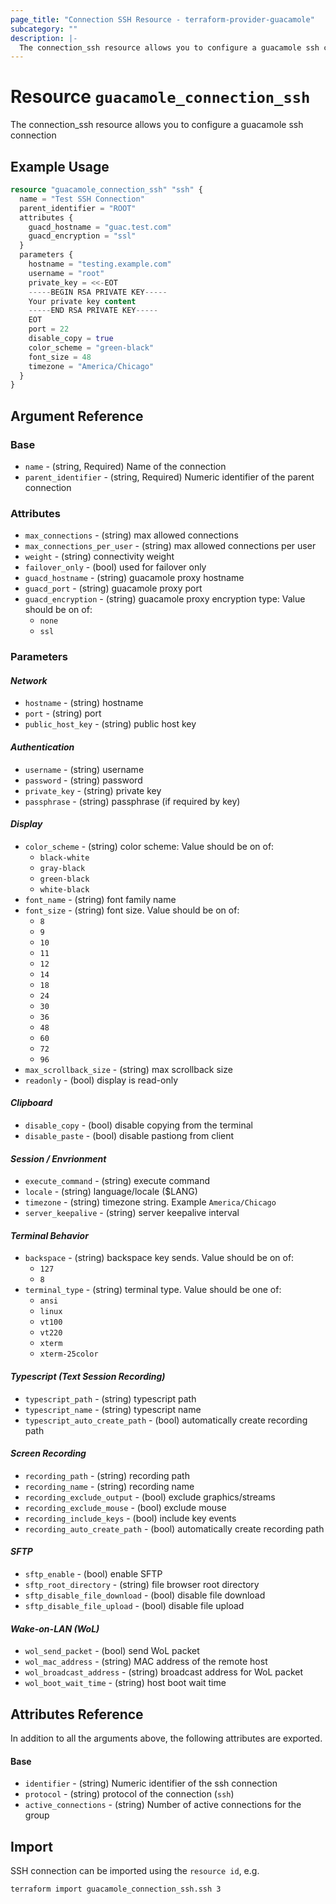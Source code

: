 ```yaml
---
page_title: "Connection SSH Resource - terraform-provider-guacamole"
subcategory: ""
description: |-
  The connection_ssh resource allows you to configure a guacamole ssh connection
---
```


# Resource `guacamole_connection_ssh`

The connection_ssh resource allows you to configure a guacamole ssh connection

## Example Usage

```terraform
resource "guacamole_connection_ssh" "ssh" {
  name = "Test SSH Connection"
  parent_identifier = "ROOT"
  attributes {
    guacd_hostname = "guac.test.com"
    guacd_encryption = "ssl"
  }
  parameters {
    hostname = "testing.example.com"
    username = "root"
    private_key = <<-EOT
    -----BEGIN RSA PRIVATE KEY-----
    Your private key content
    -----END RSA PRIVATE KEY-----
    EOT
    port = 22
    disable_copy = true
    color_scheme = "green-black"
    font_size = 48
    timezone = "America/Chicago"
  }
}
```


## Argument Reference

### Base

- `name` -  (string, Required) Name of the connection
- `parent_identifier` -  (string, Required) Numeric identifier of the parent connection

### Attributes

- `max_connections` - (string) max allowed connections
- `max_connections_per_user` - (string) max allowed connections per user
- `weight` - (string) connectivity weight
- `failover_only` - (bool) used for failover only
- `guacd_hostname` - (string) guacamole proxy hostname
- `guacd_port` - (string) guacamole proxy port
- `guacd_encryption` - (string) guacamole proxy encryption type:  Value should be on of:
  - `none`
  - `ssl`

### Parameters

#### *Network*
- `hostname` - (string) hostname
- `port` - (string) port
- `public_host_key` - (string) public host key
#### *Authentication*
- `username` - (string) username
- `password` - (string) password
- `private_key` - (string) private key
- `passphrase` - (string) passphrase (if required by key)
#### *Display*
- `color_scheme` - (string) color scheme: Value should be on of:
  - `black-white`
  - `gray-black`
  - `green-black`
  - `white-black`
- `font_name` - (string) font family name
- `font_size` - (string) font size. Value should be on of:
  - `8`
  - `9`
  - `10`
  - `11`
  - `12`
  - `14`
  - `18`
  - `24`
  - `30`
  - `36`
  - `48`
  - `60`
  - `72`
  - `96`
- `max_scrollback_size` - (string) max scrollback size
- `readonly` - (bool) display is read-only
#### *Clipboard*
- `disable_copy` - (bool) disable copying from the terminal
- `disable_paste` - (bool) disable pastiong from client
#### *Session / Envrionment*
- `execute_command` - (string) execute command
- `locale` - (string) language/locale ($LANG)
- `timezone` - (string) timezone string. Example `America/Chicago`
- `server_keepalive` - (string) server keepalive interval
#### *Terminal Behavior*
- `backspace` - (string) backspace key sends.  Value should be on of:
  - `127`
  - `8`
- `terminal_type` - (string) terminal type. Value should be one of:
  - `ansi`
  - `linux`
  - `vt100`
  - `vt220`
  - `xterm`
  - `xterm-25color`
#### *Typescript (Text Session Recording)*
- `typescript_path` - (string) typescript path
- `typescript_name` - (string) typescript name
- `typescript_auto_create_path` - (bool) automatically create recording path
#### *Screen Recording*
- `recording_path` - (string) recording path
- `recording_name` - (string) recording name
- `recording_exclude_output` - (bool) exclude graphics/streams
- `recording_exclude_mouse` - (bool) exclude mouse
- `recording_include_keys` - (bool) include key events
- `recording_auto_create_path` - (bool) automatically create recording path
#### *SFTP*
- `sftp_enable` - (bool) enable SFTP
- `sftp_root_directory` - (string) file browser root directory
- `sftp_disable_file_download` - (bool) disable file download
- `sftp_disable_file_upload` - (bool) disable file upload
#### *Wake-on-LAN (WoL)*
- `wol_send_packet` - (bool) send WoL packet
- `wol_mac_address` - (string) MAC address of the remote host
- `wol_broadcast_address` - (string) broadcast address for WoL packet
- `wol_boot_wait_time` - (string) host boot wait time

## Attributes Reference

In addition to all the arguments above, the following attributes are exported.

#### Base
- `identifier` -  (string) Numeric identifier of the ssh connection
- `protocol` -  (string) protocol of the connection (`ssh`)
- `active_connections` - (string) Number of active connections for the group

## Import

SSH connection can be imported using the `resource id`, e.g.

```shell
terraform import guacamole_connection_ssh.ssh 3
```
